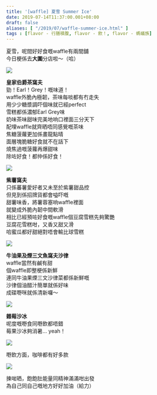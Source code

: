 ```yaml
---
title: '[waffle] 夏雪 Summer Ice'
date: 2019-07-14T11:37:00.001+08:00
draft: false
aliases: [ "/2019/07/waffle-summer-ice.html" ]
tags : [flavor - 行膳積腹, flavor - 飲！, flavor - 螞蟻族]
---
```


夏雪，呢間好好食嘅waffle有兩間舖  
今日梗係去**大圍**分店啦～（哈）  

![](/images/summerice.jpg)

**皇家伯爵茶窩夫**  
勁！Earl！Grey！嘅味道！  
waffle外脆內極韌，茶味每啖都有冇走失  
用少少糖漿調吓個味就已經perfect  
雪糕都係濃郁Earl Grey味  
奶味茶味甜味完美地响口裡面三分天下  
配埋waffle就齊晒唔同感覺嘅茶味  
焦糖菠蘿更加係畫龍點晴  
面層塊脆糖好食就不在話下  
燒焦過嘅菠蘿再爆甜味  
除咗好食！都仲係好食！  

![](/images/summerice1.jpg)

**紫薯窩夫**  
只係蕃薯愛好者又未至於紫薯甜品控  
但見到係招牌貨都會嗌吓嘅  
甜薯味香，將薯蓉塞响waffle裡面  
就變成外脆內韌中間軟滑  
相比已經預咗好食嘅waffle個豆腐雪糕先夠驚艷  
豆腐花雪糕咁，又香又甜又滑  
哈蜜瓜都好甜絕對唔會輸比球雪糕  

![](/images/summerice2.jpg)

**牛油果及煙三文魚窩夫沙律**  
waffle當然有鹹有甜  
個waffle即整梗係新鮮  
連同牛油果煙三文沙律菜都係新鮮嘅  
沙律個油醋汁簡單就係好味  
成碟嘢咪就係清新囉～  

![](/images/summerice3.jpg)

**雜莓沙冰**  
呢度嘅嘢食同嘢飲都唔錯  
莓果沙冰夠消暑... yeah！  

![](/images/summerice4.jpg)

嘢飲方面，咖啡都有好多款  

![](/images/summerice5.jpg)

揀啱晒，飽飽肚能量同精神滿滿咁出發  
為自己同自己嘅地方好好加油（給力）
